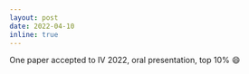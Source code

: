 ```yaml
---
layout: post
date: 2022-04-10
inline: true
---
```


One paper accepted to IV 2022, oral presentation, top 10% :smile:
